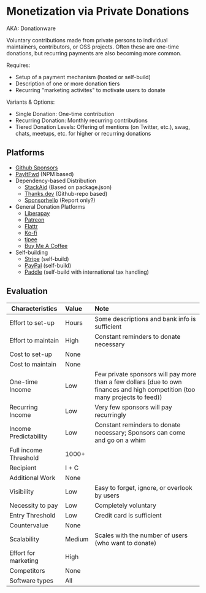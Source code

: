 # Monetization via Private Donations
AKA: Donationware

Voluntary contributions made from private persons to individual maintainers, contributors, or OSS projects. Often these are one-time donations, but recurring payments are also becoming more common.

Requires:
* Setup of a payment mechanism (hosted or self-build)
* Description of one or more donation tiers
* Recurring "marketing activites" to motivate users to donate

Variants & Options:
* Single Donation: One-time contribution
* Recurring Donation: Monthly recurring contributions
* Tiered Donation Levels: Offering of mentions (on Twitter, etc.), swag, chats, meetups, etc. for higher or recurring donations

## Platforms
* [Github Sponsors](https://github.com/sponsors)
* [PayItFwd](https://payitfwd.dev/) (NPM based)
* Dependency-based Distribution
  * [StackAid](https://www.stackaid.us/) (Based on package.json)
  * [Thanks.dev](https://thanks.dev/) (Github-repo based)
  * [Sponsorhello](https://sponsorhello.org/) (Report only?)
* General Donation Platforms
  * [Liberapay](https://liberapay.com/)
  * [Patreon](https://www.patreon.com/)
  * [Flattr](https://flattr.com/)
  * [Ko-fi](https://ko-fi.com/)
  * [tipee](https://en.tipeee.com/)
  * [Buy Me A Coffee](https://www.buymeacoffee.com/)
* Self-building
  * [Stripe](https://www.stripe.com/) (self-build)
  * [PayPal](https://www.paypal.com/) (self-build)
  * [Paddle](https://www.paddle.com/) (self-build with international tax handling)

## Evaluation

| Characteristics                   | Value  | Note |
| --------------------------------- |:------ |:---- |
| Effort to set-up                  | Hours  | Some descriptions and bank info is sufficient
| Effort to maintain                | High   | Constant reminders to donate necessary
| Cost to set-up                    | None   | 
| Cost to maintain                  | None   | 
| One-time Income                   | Low    | Few private sponsors will pay more than a few dollars (due to own finances and high competition (too many projects to feed))
| Recurring Income                  | Low    | Very few sponsors will pay recurringly
| Income Predictability             | Low    | Constant reminders to donate necessary; Sponsors can come and go on a whim
| Full income Threshold             | 1000+  | 
| Recipient                         | I + C  | 
| Additional Work                   | None   | 
| Visibility                        | Low    | Easy to forget, ignore, or overlook by users
| Necessity to pay                  | Low    | Completely voluntary
| Entry Threshold                   | Low    | Credit card is sufficient
| Countervalue                      | None   | 
| Scalability                       | Medium | Scales with the number of users (who want to donate)
| Effort for marketing              | High   | 
| Competitors                       | None   | 
| Software types                    | All    | 
